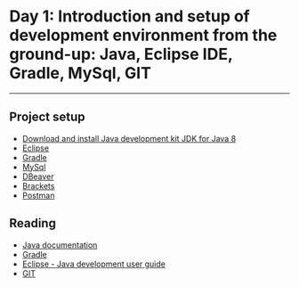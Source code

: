 Day 1: Introduction and setup of development environment from the ground-up: Java, Eclipse IDE, Gradle, MySql, GIT
==================================================================================================================

----

Project setup
-------------
*   [Download and install Java development kit JDK for Java 8](http://download.oracle.com/otn-pub/java/jdk/8u131-b11/d54c1d3a095b4ff2b6607d096fa80163/jdk-8u131-windows-x64.exe)
*   [Eclipse](https://www.eclipse.org/downloads/download.php?file=/technology/epp/downloads/release/neon/3/eclipse-jee-neon-3-win32-x86_64.zip&mirror_id=492)
*   [Gradle](https://gradle.org/install)
*   [MySql](https://dev.mysql.com/downloads/file/?id=470090)
*   [DBeaver](http://dbeaver.jkiss.org/files/dbeaver-ce-latest-win32.win32.x86_64.zip)
*   [Brackets](https://github.com/adobe/brackets/releases/download/release-1.9/Brackets.Release.1.9.msi)
*   [Postman](https://www.google.rs/url?sa=t&rct=j&q=&esrc=s&source=web&cd=1&cad=rja&uact=8&ved=0ahUKEwjFveTppuXUAhWSJVAKHbgXDW4QFggpMAA&url=https%3A%2F%2Fchrome.google.com%2Fwebstore%2Fdetail%2Fpostman%2Ffhbjgbiflinjbdggehcddcbncdddomop&usg=AFQjCNEKwgqPDcgrMAsS6iZ8PUYhTzB58A)

Reading
-------

*   [Java documentation](http://docs.oracle.com/javase/tutorial/tutorialLearningPaths.html)
*   [Gradle](https://gradle.org/docs)
*   [Eclipse - Java development user guide](http://help.eclipse.org/neon/index.jsp?nav=%2F0)
*   [GIT](https://git-scm.com/book/sr/v2)



